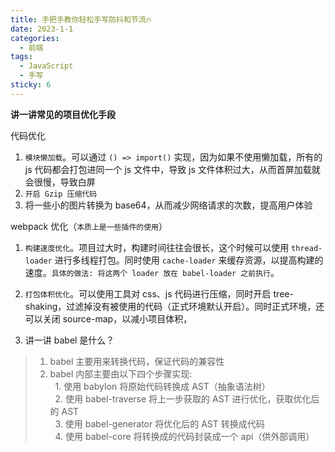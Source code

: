 ```yaml
---
title: 手把手教你轻松手写防抖和节流🔥
date: 2023-1-1
categories:
  - 前端
tags:
  - JavaScript
  - 手写
sticky: 6
---
```


__讲一讲常见的项目优化手段__

代码优化
1. `模块懒加载`。可以通过 `() => import()` 实现，因为如果不使用懒加载，所有的 js 代码都会打包进同一个 js 文件中，导致 js 文件体积过大，从而首屏加载就会很慢，导致白屏
2. `开启 Gzip 压缩代码`
3. 将一些小的图片转换为 base64，从而减少网络请求的次数，提高用户体验

webpack 优化（`本质上是一些插件的使用`）
1. `构建速度优化`。项目过大时，构建时间往往会很长，这个时候可以使用 `thread-loader` 进行多线程打包。同时使用 `cache-loader` 来缓存资源，以提高构建的速度。`具体的做法: 将这两个 loader 放在 babel-loader 之前执行`。
2. `打包体积优化`。可以使用工具对 css、js 代码进行压缩，同时开启 tree-shaking，过滤掉没有被使用的代码（正式环境默认开启）。同时正式环境，还可以关闭 source-map，以减小项目体积，

2. 讲一讲 babel 是什么？
>1. babel 主要用来转换代码，保证代码的兼容性
>2. babel 内部主要由以下四个步骤实现:<br>
>&nbsp;&nbsp;1. 使用 babyIon 将原始代码转换成 AST（抽象语法树）<br>
>&nbsp;&nbsp;2. 使用 babel-traverse 将上一步获取的 AST 进行优化，获取优化后的 AST<br>
>&nbsp;&nbsp;3. 使用 babel-generator 将优化后的 AST 转换成代码<br>
>&nbsp;&nbsp;4. 使用 babel-core 将转换成的代码封装成一个 api（供外部调用）<br>